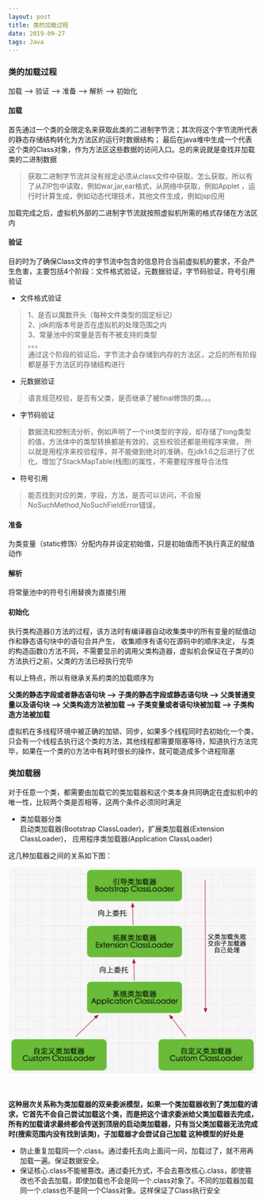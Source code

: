 ```yaml
---
layout: post
title: 类的加载过程
date: 2019-09-27
tags: Java
---
```


### **类的加载过程**
加载 --> 验证 --> 准备 --> 解析 --> 初始化

#### **加载**
首先通过一个类的全限定名来获取此类的二进制字节流；其次将这个字节流所代表的静态存储结构转化为方法区的运行时数据结构；
最后在java堆中生成一个代表这个类的Class对象，作为方法区这些数据的访问入口。总的来说就是查找并加载类的二进制数据
<br>
> 获取二进制字节流并没有规定必须从class文件中获取，怎么获取，所以有了从ZIP包中读取，例如war,jar,ear格式，从网络中获取，例如Applet
，运行时计算生成，例如动态代理技术，其他文件生成，例如jsp应用

加载完成之后，虚拟机外部的二进制字节流就按照虚拟机所需的格式存储在方法区内

#### **验证**
目的时为了确保Class文件的字节流中包含的信息符合当前虚拟机的要求，不会产生危害，主要包括4个阶段：文件格式验证，元数据验证，字节码验证，符号引用验证

+ 文件格式验证
> 1、是否以魔数开头（每种文件类型的固定标记）  
2、jdk的版本号是否在虚拟机的处理范围之内  
3、常量池中的常量是否有不被支持的类型  
。。。  
通过这个阶段的验证后，字节流才会存储到内存的方法区，之后的所有阶段都是基于方法区的存储结构进行
+ 元数据验证  
> 语言规范校验，是否有父类，是否继承了被final修饰的类。。。
+ 字节码验证  
> 数据流和控制流分析，例如声明了一个int类型的字段，却存储了long类型的值，方法体中的类型转换都是有效的，这些校验还都是用程序来做，
所以就是用程序来校验程序，并不能做到绝对的准确，在jdk1.6之后进行了优化，增加了StackMapTable(栈图)的属性，不需要程序推导合法性
+ 符号引用  
> 能否找到对应的类，字段，方法，是否可以访问，不会报NoSuchMethod,NoSuchFieldError错误，

#### **准备** 
为类变量（static修饰）分配内存并设定初始值，只是初始值而不执行真正的赋值动作

#### **解析**
将常量池中的符号引用替换为直接引用

#### **初始化**
执行类构造器<clinit>()方法的过程，该方法时有编译器自动收集类中的所有变量的赋值动作和静态语句块中的语句合并产生，
收集顺序有语句在源码中的顺序决定，
与类的构造函数<init>()方法不同，不需要显示的调用父类构造器，虚拟机会保证在子类的<clinit>()方法执行之前，父类的方法已经执行完毕  

有以上特点，所以有继承关系的类的加载顺序为  
 
**父类的静态字段或者静态语句块 --> 子类的静态字段或静态语句块 --> 父类普通变量以及语句块 --> 父类构造方法被加载 --> 子类变量或者语句块被加载 --> 子类构造方法被加载**

虚拟机在多线程环境中被正确的加锁、同步，如果多个线程同时去初始化一个类，只会有一个线程去执行这个类的<clinit>方法，其他线程都需要阻塞等待，知道执行方法完毕，如果在一个类的<clinit>()方法中有耗时很长的操作，就可能造成多个进程阻塞

### **类加载器**

对于任意一个类，都需要由加载它的类加载器和这个类本身共同确定在虚拟机中的唯一性，比较两个类是否相等，这两个条件必须同时满足

+ 类加载器分类  
启动类加载器(Bootstrap ClassLoader)，扩展类加载器(Extension ClassLoader)， 应用程序类加载器(Application ClassLoader)

这几种加载器之间的关系如下图：

![](/images/posts/类加载顺序/a1.png)

<br>

**这种层次关系称为类加载器的双亲委派模型，如果一个类加载器收到了类加载的请求，它首先不会自己尝试加载这个类，而是把这个请求委派给父类加载器去完成，所有的加载请求最终都会传送到顶层的启动类加载器，只有当父类加载器无法完成时(搜索范围内没有找到该类)，子加载器才会尝试自己加载
这种模型的好处是**
+ 防止重复加载同一个.class。通过委托去向上面问一问，加载过了，就不用再加载一遍。保证数据安全。
+ 保证核心.class不能被篡改。通过委托方式，不会去篡改核心.class，即使篡改也不会去加载，即使加载也不会是同一个.class对象了。不同的加载器加载同一个.class也不是同一个Class对象。这样保证了Class执行安全